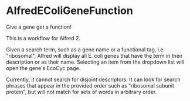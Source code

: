 AlfredEColiGeneFunction
=======================

Give a gene get a function!

This is a workflow for Alfred 2. 

Given a search term, such as a gene name or a functional tag, i.e. "ribosomal", Alfred will display all E. coli genes that have the term in their description or as their name. Selecting an item from the dropdown list will open the gene's EcoCyc page.

Currently, it cannot search for disjoint descriptors. It can look for search phrases that appear in the provided order such as "ribosomal subunit protein", but will not match for sets of words in arbitrary order.
